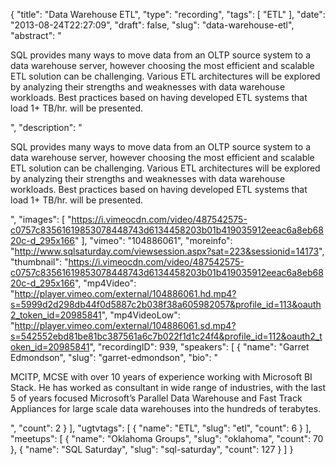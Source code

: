 {
  "title": "Data Warehouse ETL",
  "type": "recording",
  "tags": [
    "ETL"
  ],
  "date": "2013-08-24T22:27:09",
  "draft": false,
  "slug": "data-warehouse-etl",
  "abstract": "<p>SQL provides many ways to move data from an OLTP source system to a data warehouse server, however choosing the most efficient and scalable ETL solution can be challenging. Various ETL architectures will be explored by analyzing their strengths and weaknesses with data warehouse workloads. Best practices based on having developed ETL systems that load 1+ TB/hr. will be presented. </p>",
  "description": "<p>SQL provides many ways to move data from an OLTP source system to a data warehouse server, however choosing the most efficient and scalable ETL solution can be challenging. Various ETL architectures will be explored by analyzing their strengths and weaknesses with data warehouse workloads. Best practices based on having developed ETL systems that load 1+ TB/hr. will be presented. </p>",
  "images": [
    "https://i.vimeocdn.com/video/487542575-c0757c83561619853078448743d6134458203b01b419035912eeac6a8eb6820c-d_295x166"
  ],
  "vimeo": "104886061",
  "moreinfo": "http://www.sqlsaturday.com/viewsession.aspx?sat=223&sessionid=14173",
  "thumbnail": "https://i.vimeocdn.com/video/487542575-c0757c83561619853078448743d6134458203b01b419035912eeac6a8eb6820c-d_295x166",
  "mp4Video": "http://player.vimeo.com/external/104886061.hd.mp4?s=5999d2d298db44f0d5887c2b038f38a605982057&profile_id=113&oauth2_token_id=20985841",
  "mp4VideoLow": "http://player.vimeo.com/external/104886061.sd.mp4?s=542552ebd81be81bc387561a6c7b022f1d1c24f4&profile_id=112&oauth2_token_id=20985841",
  "recordingID": 939,
  "speakers": [
    {
      "name": "Garret Edmondson",
      "slug": "garret-edmondson",
      "bio": "<p>MCITP, MCSE with over 10 years of experience working with Microsoft BI Stack. He has worked as consultant in wide range of industries, with the last 5 of years focused Microsoft’s Parallel Data Warehouse and Fast Track Appliances for large scale data warehouses into the hundreds of terabytes. </p>",
      "count": 2
    }
  ],
  "ugtvtags": [
    {
      "name": "ETL",
      "slug": "etl",
      "count": 6
    }
  ],
  "meetups": [
    {
      "name": "Oklahoma Groups",
      "slug": "oklahoma",
      "count": 70
    },
    {
      "name": "SQL Saturday",
      "slug": "sql-saturday",
      "count": 127
    }
  ]
}